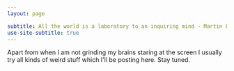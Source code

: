 ```yaml
---
layout: page

subtitle: All the world is a laboratory to an inquiring mind - Martin Fischer
use-site-subtitle: true
---
```

Apart from when I am not grinding my brains staring at the screen I usually try all kinds of weird stuff which I'll be 
posting here. Stay tuned.
